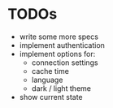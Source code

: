 # TODOs

* write some more specs
* implement authentication
* implement options for:
  * connection settings
  * cache time
  * language
  * dark / light theme
* show current state
